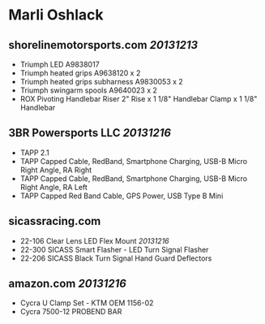 # Marli Oshlack

## shorelinemotorsports.com _20131213_
  * Triumph LED A9838017
  * Triumph heated grips A9638120 x 2
  * Triumph heated grips subharness A9830053 x 2
  * Triumph swingarm spools A9640023 x 2
  * ROX Pivoting Handlebar Riser 2" Rise x 1 1/8" Handlebar Clamp x 1 1/8" Handlebar

## 3BR Powersports LLC _20131216_
  * TAPP 2.1
  * TAPP Capped Cable, RedBand, Smartphone Charging, USB-B Micro Right Angle, RA Right
  * TAPP Capped Cable, RedBand, Smartphone Charging, USB-B Micro Right Angle, RA Left
  * TAPP Capped Red Band Cable, GPS Power, USB Type B Mini

## sicassracing.com
  * 22-106  Clear Lens LED Flex Mount _20131216_
  * 22-300  SICASS Smart Flasher - LED Turn Signal Flasher
  * 22-206  SICASS Black Turn Signal Hand Guard Deflectors

## amazon.com _20131216_
  * Cycra U Clamp Set - KTM OEM 1156-02
  * Cycra 7500-12 PROBEND BAR

